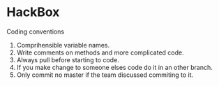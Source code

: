# HackBox

Coding conventions
 1. Comprihensible variable names.
 2. Write comments on methods and more complicated code.
 3. Always pull before starting to code.
 4. If you make change to someone elses code do it in an other branch.
 5. Only commit no master if the team discussed commiting to it.
